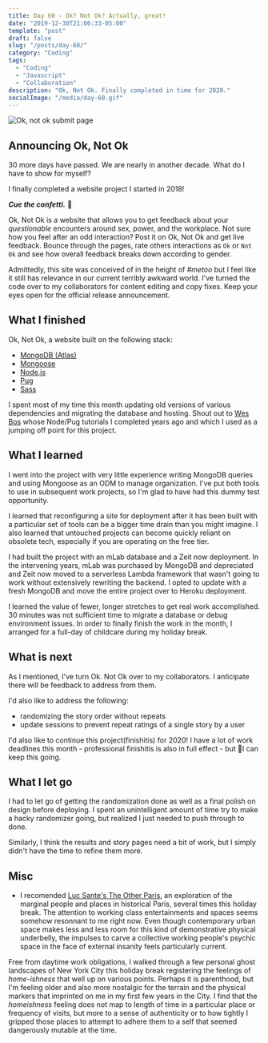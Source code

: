 ```yaml
---
title: Day 60 - Ok? Not Ok? Actually, great!
date: "2019-12-30T21:06:33-05:00"
template: "post"
draft: false
slug: "/posts/day-60/"
category: "Coding"
tags:
  - "Coding"
  - "Javascript"
  - "Collaboration"
description: "Ok, Not Ok. Finally completed in time for 2020."
socialImage: "/media/day-60.gif"
---
```


![Ok, not ok submit page](/media/day-60.gif)

## Announcing Ok, Not Ok

30 more days have passed. We are nearly in another decade. What do I have to show for myself?

I finally completed a website project I started in 2018!

**_Cue the confetti._** 🎊

Ok, Not Ok is a website that allows you to get feedback about your _questionable_ encounters around sex, power, and the workplace. Not sure how you feel after an odd interaction? Post it on Ok, Not Ok and get live feedback. Bounce through the pages, rate others interactions as `Ok` or `Not Ok` and see how overall feedback breaks down according to gender.

Admittedly, this site was conceived of in the height of _#metoo_ but I feel like it still has relevance in our current terribly awkward world. I've turned the code over to my collaborators for content editing and copy fixes. Keep your eyes open for the official release announcement.

## What I finished

Ok, Not Ok, a website built on the following stack:

- [MongoDB (Atlas)](https://www.mongodb.com/cloud/atlas)
- [Mongoose](https://mongoosejs.com/)
- [Node.js](https://nodejs.org/en/)
- [Pug](https://pugjs.org/api/getting-started.html)
- [Sass](https://sass-lang.com/)

I spent most of my time this month updating old versions of various dependencies and migrating the database and hosting. Shout out to [Wes Bos](https://wesbos.com/) whose Node/Pug tutorials I completed years ago and which I used as a jumping off point for this project.

## What I learned

I went into the project with very little experience writing MongoDB queries and using Mongoose as an ODM to manage organization. I've put both tools to use in subsequent work projects, so I'm glad to have had this dummy test opportunity.

I learned that reconfiguring a site for deployment after it has been built with a particular set of tools can be a bigger time drain than you might imagine. I also learned that untouched projects can become quickly reliant on obsolete tech, especially if you are operating on the free tier.

I had built the project with an mLab database and a Zeit now deployment. In the intervening years, mLab was purchased by MongoDB and depreciated and Zeit now moved to a serverless Lambda framework that wasn't going to work without extensively rewriting the backend. I opted to update with a fresh MongoDB and move the entire project over to Heroku deployment.

I learned the value of fewer, longer stretches to get real work accomplished. 30 minutes was not sufficient time to migrate a database or debug environment issues. In order to finally finish the work in the month, I arranged for a full-day of childcare during my holiday break.

## What is next

As I mentioned, I've turn Ok. Not Ok over to my collaborators. I anticipate there will be feedback to address from them.

I'd also like to address the following:

- randomizing the story order without repeats
- update sessions to prevent repeat ratings of a single story by a user

I'd also like to continue this project(finishitis) for 2020! I have a lot of work deadlines this month - professional finishitis is also in full effect - but 🤞I can keep this going.

## What I let go

I had to let go of getting the randomization done as well as a final polish on design before deploying. I spent an unintelligent amount of time try to make a hacky randomizer going, but realized I just needed to push through to done.

Similarly, I think the results and story pages need a bit of work, but I simply didn't have the time to refine them more.

## Misc

- I recomended [Luc Sante's The Other Paris](https://www.bookforum.com/print/2203/luc-sante-s-flaneur-s-eye-guide-to-the-underside-of-paris-14966), an exploration of the marginal people and places in historical Paris, several times this holiday break. The attention to working class entertainments and spaces seems somehow resonnant to me right now. Even though contemporary urban space makes less and less room for this kind of demonstrative physical underbelly, the impulses to carve a collective working people's psychic space in the face of external insanity feels particularly current.

Free from daytime work obligations, I walked through a few personal ghost landscapes of New York City this holiday break registering the feelings of _home-ishness_ that well up on various points. Perhaps it is parenthood, but I'm feeling older and also more nostalgic for the terrain and the physical markers that imprinted on me in my first few years in the City. I find that the _homeishness_ feeling does not map to length of time in a particular place or frequency of visits, but more to a sense of authenticity or to how tightly I gripped those places to attempt to adhere them to a self that seemed dangerously mutable at the time.
